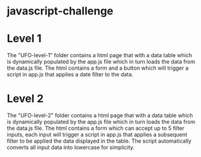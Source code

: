 # javascript-challenge

# Level 1
The "UFO-level-1" folder contains a html page that with a data table which is dynamically populated by the app.js file which in turn loads the data from the data.js file.  The html contains a form and a button which will trigger a script in app.js that applies a date filter to the data.

# Level 2
The "UFO-level-2" folder contains a html page that with a data table which is dynamically populated by the app.js file which in turn loads the data from the data.js file.  The html contains a form which can accept up to 5 filter inputs, each input will trigger a script in app.js that applies a subsequent filter to be applied the data displayed in the table.  The script automatically converts all input data into lowercase for simplicity.
